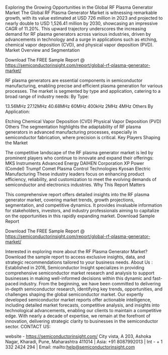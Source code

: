    Exploring the Growing Opportunities in the Global RF Plasma Generator Market
The Global RF Plasma Generator Market is witnessing remarkable growth, with its value estimated at USD 726 million in 2023 and projected to nearly double to USD 1,526.41 million by 2030, showcasing an impressive CAGR of 11.20%. This upward trajectory underscores the increasing demand for RF plasma generators across various industries, driven by advancements in technology and a surge in applications such as etching, chemical vapor deposition (CVD), and physical vapor deposition (PVD).
Market Overview and Segmentation

Download The FREE Sample Report @ https://semiconductorinsight.com/report/global-rf-plasma-generator-market/ 

RF plasma generators are essential components in semiconductor manufacturing, enabling precise and efficient plasma generation for various processes. The market is segmented by type and application, catering to a broad range of industry needs:
By Type:

13.56MHz
27.12MHz
40.68MHz
60MHz
400kHz
2MHz
4MHz
Others
By Application:

Etching
Chemical Vapor Deposition (CVD)
Physical Vapor Deposition (PVD)
Others
The segmentation highlights the adaptability of RF plasma generators in advanced manufacturing processes, especially in semiconductor fabrication, where precision is critical.
Key Players Shaping the Market

The competitive landscape of the RF plasma generator market is led by prominent players who continue to innovate and expand their offerings:
MKS Instruments
Advanced Energy
DAIHEN Corporation
XP Power (Comdel)
Trumpf
Comet Plasma Control Technologies
Kyosan Electric Manufacturing
These industry leaders focus on enhancing product efficiency, reliability, and customization to meet the evolving demands of semiconductor and electronics industries.
Why This Report Matters

This comprehensive report offers detailed insights into the RF plasma generator market, covering market trends, growth projections, segmentation, and competitive dynamics. It provides invaluable information for stakeholders, investors, and industry professionals aiming to capitalize on the opportunities in this rapidly expanding market.
Download Sample Report

Download The FREE Sample Report @ https://semiconductorinsight.com/report/global-rf-plasma-generator-market/ 

Interested in exploring more about the RF Plasma Generator Market? Download the sample report to access exclusive insights, data, and strategic recommendations tailored to your business needs.
About Us 
: 
Established in 2016, Semiconductor Insight specializes in providing comprehensive semiconductor market research and analysis to support businesses in making well-informed decisions within this dynamic and fast-paced industry. From the beginning, we have been committed to delivering in-depth semiconductor research, identifying key trends, opportunities, and challenges shaping the global semiconductor market. Our expertly developed semiconductor market reports offer actionable intelligence, including detailed market forecasts, competitive analysis, and insights into technological advancements, enabling our clients to maintain a competitive edge. With nearly a decade of expertise, we remain at the forefront of innovation, delivering strategic clarity to businesses in the semiconductor sector.
CONTACT US:

website - https://semiconductorinsight.com/
City vista, A 203, Ashoka Nagar, Kharadi, Pune, Maharashtra 411014 
| Asia: +91 8087992013 
| Int - + 1 332 2424 294 
| Email: mailto:help@semiconductorinsight.com
